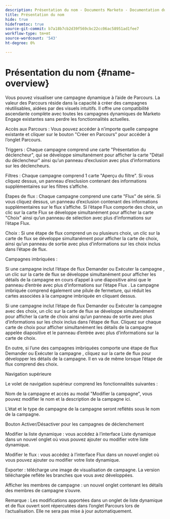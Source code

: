 ```yaml
---
description: Présentation du nom - Documents Marketo - Documentation du produit
title: Présentation du nom
hide: true
hidefromtoc: true
source-git-commit: b7a18b7cb2d39f569cbc22cc06ac58951ad1fee7
workflow-type: tm+mt
source-wordcount: '543'
ht-degree: 0%

---
```


# Présentation du nom {#name-overview}

Vous pouvez visualiser une campagne dynamique à l’aide de Parcours. La valeur des Parcours réside dans la capacité à créer des campagnes réutilisables, aidées par des visuels intuitifs. Il offre une compatibilité ascendante complète avec toutes les campagnes dynamiques de Marketo Engage existantes sans perdre les fonctionnalités actuelles.

Accès aux Parcours : Vous pouvez accéder à n’importe quelle campagne existante et cliquer sur le bouton &quot;Créer en Parcours&quot; pour accéder à l’onglet Parcours.

Triggers : Chaque campagne comprend une carte &quot;Présentation du déclencheur&quot;, qui se développe simultanément pour afficher la carte &quot;Détail du déclencheur&quot; ainsi qu’un panneau d’exclusion avec plus d’informations sur les déclencheurs.

Filtres : Chaque campagne comprend 1 carte &quot;Aperçu du filtre&quot;. Si vous cliquez dessus, un panneau d’exclusion contenant des informations supplémentaires sur les filtres s’affiche.

Étapes de flux : Chaque campagne comprend une carte &quot;Flux&quot; de série. Si vous cliquez dessus, un panneau d’exclusion contenant des informations supplémentaires sur le flux s’affiche. Si l’étape Flux comporte des choix, un clic sur la carte Flux se développe simultanément pour afficher la carte &quot;Choix&quot; ainsi qu’un panneau de sélection avec plus d’informations sur l’étape Flux.

Choix : Si une étape de flux comprend un ou plusieurs choix, un clic sur la carte de flux se développe simultanément pour afficher la carte de choix, ainsi qu’un panneau de sortie avec plus d’informations sur les choix inclus dans l’étape de flux.

Campagnes imbriquées :

Si une campagne inclut l’étape de flux Demander ou Exécuter la campagne , un clic sur la carte de flux se développe simultanément pour afficher les détails de la campagne en cours d’appel à une diapositive ainsi que le panneau d’entrée avec plus d’informations sur l’étape Flux . La campagne imbriquée comprend également une pilule de fermeture, qui réduit les cartes associées à la campagne imbriquée en cliquant dessus.

Si une campagne inclut l’étape de flux Demander ou Exécuter la campagne avec des choix, un clic sur la carte de flux se développe simultanément pour afficher la carte de choix ainsi qu’un panneau de sortie avec plus d’informations sur les choix inclus dans l’étape de flux. Cliquez sur chaque carte de choix pour afficher simultanément les détails de la campagne appelée diapositive et le panneau d’entrée avec plus d’informations sur la carte de choix.

En outre, si l’une des campagnes imbriquées comporte une étape de flux Demander ou Exécuter la campagne , cliquez sur la carte de flux pour développer les détails de la campagne. Il en va de même lorsque l’étape de flux comprend des choix.

Navigation supérieure

Le volet de navigation supérieur comprend les fonctionnalités suivantes :

Nom de la campagne et accès au modal &quot;Modifier la campagne&quot;, vous pouvez modifier le nom et la description de la campagne ici.

L’état et le type de campagne de la campagne seront reflétés sous le nom de la campagne.

Bouton Activer/Désactiver pour les campagnes de déclenchement

Modifier la liste dynamique : vous accédez à l’interface Liste dynamique dans un nouvel onglet où vous pouvez ajouter ou modifier votre liste dynamique.

Modifier le flux : vous accédez à l’interface Flux dans un nouvel onglet où vous pouvez ajouter ou modifier votre liste dynamique.

Exporter : télécharge une image de visualisation de campagne. La version téléchargée reflète les branches que vous avez développées.

Afficher les membres de campagne : un nouvel onglet contenant les détails des membres de campagne s’ouvre.

Remarque : Les modifications apportées dans un onglet de liste dynamique et de flux ouvert sont répercutées dans l’onglet Parcours lors de l’actualisation. Elle ne sera pas mise à jour automatiquement.
